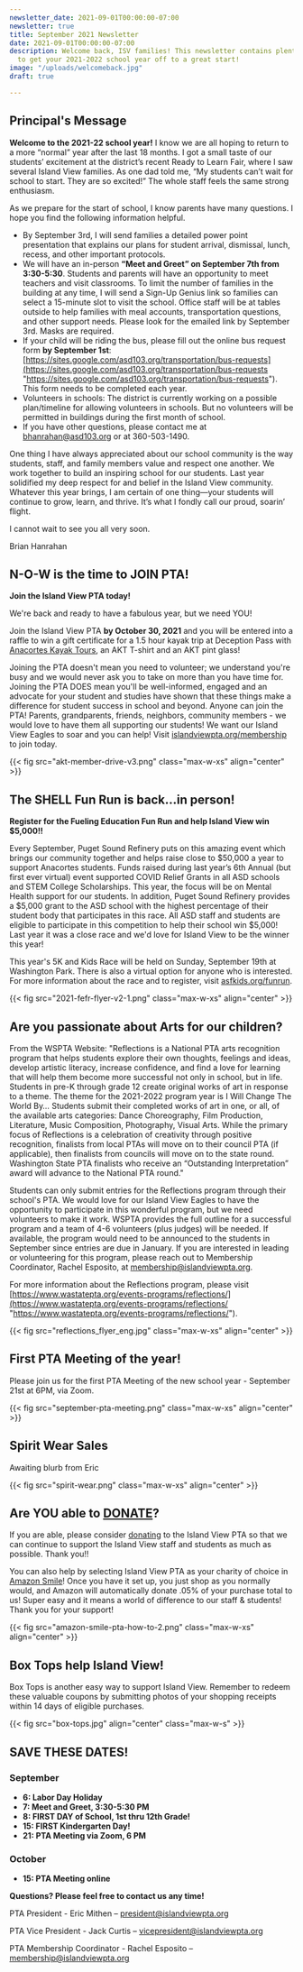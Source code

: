 ```yaml
---
newsletter_date: 2021-09-01T00:00:00-07:00
newsletter: true
title: September 2021 Newsletter
date: 2021-09-01T00:00:00-07:00
description: Welcome back, ISV families! This newsletter contains plenty of information
  to get your 2021-2022 school year off to a great start!
image: "/uploads/welcomeback.jpg"
draft: true

---
```

## Principal's Message

**Welcome to the 2021-22 school year!** I know we are all hoping to return to a more “normal” year after the last 18 months. I got a small taste of our students’ excitement at the district’s recent Ready to Learn Fair, where I saw several Island View families. As one dad told me, “My students can’t wait for school to start. They are so excited!” The whole staff feels the same strong enthusiasm.

As we prepare for the start of school, I know parents have many questions. I hope you find the following information helpful.

* By September 3rd, I will send families a detailed power point presentation that explains our plans for student arrival, dismissal, lunch, recess, and other important protocols.
* We will have an in-person **“Meet and Greet” on September 7th from 3:30-5:30**. Students and parents will have an opportunity to meet teachers and visit classrooms. To limit the number of families in the building at any time, I will send a Sign-Up Genius link so families can select a 15-minute slot to visit the school. Office staff will be at tables outside to help families with meal accounts, transportation questions, and other support needs. Please look for the emailed link by September 3rd. Masks are required.
* If your child will be riding the bus, please fill out the online bus request form **by September 1st**: [https://sites.google.com/asd103.org/transportation/bus-requests](https://sites.google.com/asd103.org/transportation/bus-requests "https://sites.google.com/asd103.org/transportation/bus-requests"). This form needs to be completed each year.
* Volunteers in schools: The district is currently working on a possible plan/timeline for allowing volunteers in schools. But no volunteers will be permitted in buildings during the first month of school.
* If you have other questions, please contact me at bhanrahan@asd103.org or at 360-503-1490.

One thing I have always appreciated about our school community is the way students, staff, and family members value and respect one another. We work together to build an inspiring school for our students. Last year solidified my deep respect for and belief in the Island View community. Whatever this year brings, I am certain of one thing—your students will continue to grow, learn, and thrive. It’s what I fondly call our proud, soarin’ flight.

I cannot wait to see you all very soon.

Brian Hanrahan

## N-O-W is the time to JOIN PTA!

**Join the Island View PTA today!**

We're back and ready to have a fabulous year, but we need YOU!

Join the Island View PTA **by October 30, 2021** and you will be entered into a raffle to win a gift certificate for a 1.5 hour kayak trip at Deception Pass with [Anacortes Kayak Tours](https://www.anacorteskayaktours.com/), an AKT T-shirt and an AKT pint glass!

Joining the PTA doesn't mean you need to volunteer; we understand you're busy and we would never ask you to take on more than you have time for. Joining the PTA DOES mean you'll be well-informed, engaged and an advocate for your student and studies have shown that these things make a difference for student success in school and beyond. Anyone can join the PTA! Parents, grandparents, friends, neighbors, community members - we would love to have them all supporting our students! We want our Island View Eagles to soar and you can help! Visit [islandviewpta.org/membership](http://www.islandviewpta.org/membership) to join today.

{{< fig src="akt-member-drive-v3.png" class="max-w-xs" align="center" >}}

## The SHELL Fun Run is back...in person!

**Register for the Fueling Education Fun Run and help Island View win $5,000!!**

Every September, Puget Sound Refinery puts on this amazing event which brings our community together and helps raise close to $50,000 a year to support Anacortes students. Funds raised during last year’s 6th Annual (but first ever virtual) event supported COVID Relief Grants in all ASD schools and STEM College Scholarships. This year, the focus will be on Mental Health support for our students. In addition, Puget Sound Refinery provides a $5,000 grant to the ASD school with the highest percentage of their student body that participates in this race. All ASD staff and students are eligible to participate in this competition to help their school win $5,000! Last year it was a close race and we'd love for Island View to be the winner this year!

This year's 5K and Kids Race will be held on Sunday, September 19th at Washington Park. There is also a virtual option for anyone who is interested. For more information about the race and to register, visit [asfkids.org/funrun](http://www.asfkids.org/funrun).

{{< fig src="2021-fefr-flyer-v2-1.png" class="max-w-xs" align="center" >}}

## Are you passionate about Arts for our children?

From the WSPTA Website: "Reflections is a National PTA arts recognition program that helps students explore their own thoughts, feelings and ideas, develop artistic literacy, increase confidence, and find a love for learning that will help them become more successful not only in school, but in life. Students in pre-K through grade 12 create original works of art in response to a theme. The theme for the 2021-2022 program year is I Will Change The World By… Students submit their completed works of art in one, or all, of the available arts categories: Dance Choreography, Film Production, Literature, Music Composition, Photography, Visual Arts. While the primary focus of Reflections is a celebration of creativity through positive recognition, finalists from local PTAs will move on to their council PTA (if applicable), then finalists from councils will move on to the state round. Washington State PTA finalists who receive an “Outstanding Interpretation” award will advance to the National PTA round."

Students can only submit entries for the Reflections program through their school's PTA. We would love for our Island View Eagles to have the opportunity to participate in this wonderful program, but we need volunteers to make it work. WSPTA provides the full outline for a successful program and a team of 4-6 volunteers (plus judges) will be needed. If available, the program would need to be announced to the students in September since entries are due in January. If you are interested in leading or volunteering for this program, please reach out to Membership Coordinator, Rachel Esposito, at [membership@islandviewpta.org](mailto:membership@islandviewpta.org).

For more information about the Reflections program, please visit [https://www.wastatepta.org/events-programs/reflections/](https://www.wastatepta.org/events-programs/reflections/ "https://www.wastatepta.org/events-programs/reflections/").

{{< fig src="reflections_flyer_eng.jpg" class="max-w-xs" align="center" >}}

## First PTA Meeting of the year!

Please join us for the first PTA Meeting of the new school year - September 21st at 6PM, via Zoom.

{{< fig src="september-pta-meeting.png" class="max-w-xs" align="center" >}}

## Spirit Wear Sales

Awaiting blurb from Eric

{{< fig src="spirit-wear.png" class="max-w-xs" align="center" >}}

## Are YOU able to [**DONATE**](https://www.islandviewpta.org/donate)?

If you are able, please consider [donating](https://www.islandviewpta.org/donate) to the Island View PTA so that we can continue to support the Island View staff and students as much as possible. Thank you!!

You can also help by selecting Island View PTA as your charity of choice in [Amazon Smile](https://smile.amazon.com "Amazon Smile")! Once you have it set up, you just shop as you normally would, and Amazon will automatically donate .05% of your purchase total to us! Super easy and it means a world of difference to our staff & students! Thank you for your support!

{{< fig src="amazon-smile-pta-how-to-2.png" class="max-w-xs" align="center" >}}

## Box Tops help Island View!

Box Tops is another easy way to support Island View. Remember to redeem these valuable coupons by submitting photos of your shopping receipts within 14 days of eligible purchases.

{{< fig src="box-tops.jpg" align="center" class="max-w-s" >}}

## SAVE THESE DATES!

### September

* **6:       Labor Day Holiday**     
* **7:       Meet and Greet, 3:30-5:30 PM** 
* **8:       FIRST DAY of School, 1st thru 12th Grade!**
* **15:     FIRST Kindergarten Day!**
* **21:     PTA Meeting via Zoom, 6 PM**

### October

* **15:       PTA Meeting online**

**Questions? Please feel free to contact us any time!**

PTA President - Eric Mithen – [president@islandviewpta.org](mailto:president@islandviewpta.org)

PTA Vice President - Jack Curtis – [vicepresident@islandviewpta.org](mailto:vicepresident@islandviewpta.org)

PTA Membership Coordinator - Rachel Esposito – [membership@islandviewpta.org](mailto:membership@islandviewpta.org)